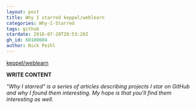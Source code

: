 ```yaml
---
layout: post
title: Why I starred keppel/weblearn
categories: Why-I-Starred
tags: github
stardate: 2016-07-20T20:53:20Z
gh_id: 60100604
author: Nick Peihl
---
```


[keppel/weblearn](https://github.com/keppel/weblearn)

**WRITE CONTENT**

*"Why I starred" is a series of articles describing projects I star on GitHub and why I found them interesting. My hope is that you'll find them interesting as well.*

